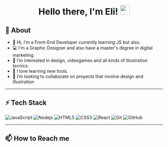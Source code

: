 
<h1 align = "center">Hello there, I'm Eli! <img src="https://emojis.slackmojis.com/emojis/images/1531849430/4246/blob-sunglasses.gif?1531849430" width="30"/></h1>


## 🚀 About
  
- 👋 Hi, I’m a Front-End Developer currently learning JS but also. 
- 💻 I'm a Graphic Designer and also have a master's degree in digital marketing.
- 👀 I’m interested in design, videogames and all kinds of Illustration tecnics.
- 🌱 I love learning new tools. 
- 💞️ I’m looking to collaborate on proyects that involve design and Illustration
  

<hr>

## ⚡ Tech Stack

![JavaScript](https://img.shields.io/badge/-JavaScript-black?style=flat-square&logo=javascript)
![Nodejs](https://img.shields.io/badge/-Nodejs-black?style=flat-square&logo=Node.js)
![HTML5](https://img.shields.io/badge/-HTML5-E34F26?style=flat-square&logo=html5&logoColor=white)
![CSS3](https://img.shields.io/badge/-CSS3-1572B6?style=flat-square&logo=css3)
![React](https://img.shields.io/badge/React-black?style=flat-square&logo=React)
![Git](https://img.shields.io/badge/-Git-black?style=flat-square&logo=git)
![GitHub](https://img.shields.io/badge/-GitHub-181717?style=flat-square&logo=github)

<hr>

## 📫 How to Reach me
